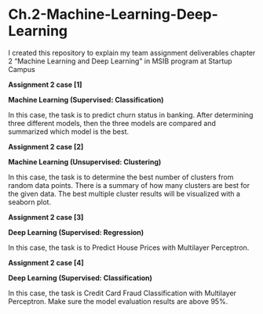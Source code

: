 # Ch.2-Machine-Learning-Deep-Learning

I created this repository to explain my team assignment deliverables chapter 2 “Machine Learning and Deep Learning" in MSIB program at Startup Campus

****Assignment 2 case [1]****

**Machine Learning (Supervised: Classification)**

In this case, the task is to predict churn status in banking. After determining three different models, then the three models are compared and summarized which model is the best.


****Assignment 2 case [2]****

**Machine Learning (Unsupervised: Clustering)**

In this case, the task is to determine the best number of clusters from random data points. There is a summary of how many clusters are best for the given data. The best multiple cluster results will be visualized with a seaborn plot.


****Assignment 2 case [3]****

**Deep Learning (Supervised: Regression)**

In this case, the task is to Predict House Prices with Multilayer Perceptron.


****Assignment 2 case [4]****

**Deep Learning (Supervised: Classification)**

In this case, the task is Credit Card Fraud Classification with Multilayer Perceptron. Make sure the model evaluation results are above 95%.
